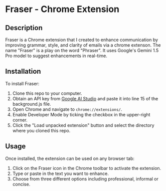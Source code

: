 # Fraser - Chrome Extension

## Description
Fraser is a Chrome extension that I created to enhance communication by improving grammar, style, and clarity of emails via a chrome extenson. The name "Fraser" is a play on the word "Phraser". It uses Google's Gemini 1.5 Pro model to suggest enhancements in real-time.

## Installation
To install Fraser:
1. Clone this repo to your computer.
2. Obtain an API key from [Google AI Studio](https://aistudio.google.com/app/apikey) and paste it into line 15 of the background.js file.
3. Open Chrome and navigate to `chrome://extensions/`.
4. Enable Developer Mode by ticking the checkbox in the upper-right corner.
5. Click the "Load unpacked extension" button and select the directory where you cloned this repo.

## Usage
Once installed, the extension can be used on any browser tab:
1. Click on the Fraser icon in the Chrome toolbar to activate the extension.
2. Type or paste in the text you want to enhance. 
3. Choose from three different options including professional, informal or concise.
